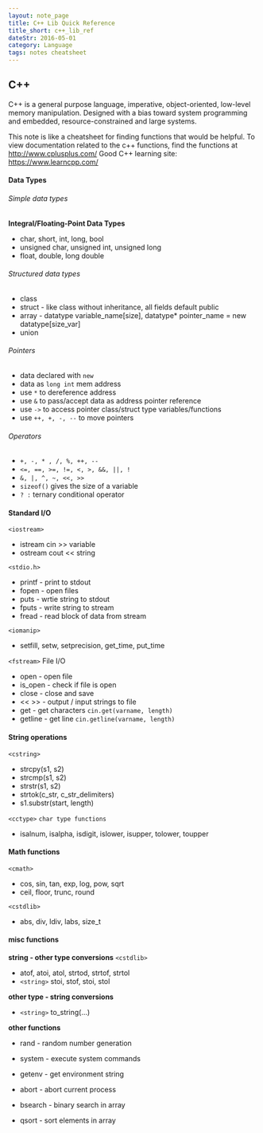 ```yaml
---
layout: note_page
title: C++ Lib Quick Reference
title_short: c++_lib_ref
dateStr: 2016-05-01
category: Language
tags: notes cheatsheet
---
```

## C++

C++ is a general purpose language, imperative, object-oriented, low-level memory manipulation.
Designed with a bias toward system programming and embedded, resource-constrained and large systems.

This note is like a cheatsheet for finding functions that would be helpful.
To view documentation related to the c++ functions, find the functions at http://www.cplusplus.com/
Good C++ learning site: https://www.learncpp.com/

#### Data Types

###### Simple data types

**Integral/Floating-Point Data Types**
- char, short, int, long, bool
- unsigned char, unsigned int, unsigned long
- float, double, long double

###### Structured data types

- class
- struct - like class without inheritance, all fields default public
- array - datatype variable_name[size], datatype* pointer_name = new datatype[size_var]
- union

###### Pointers

- data declared with `new`
- data as `long int` mem address
- use `*` to dereference address
- use `&` to pass/accept data as address pointer reference
- use `->` to access pointer class/struct type variables/functions
- use `++, +, -, --` to move pointers

###### Operators

- `+, -, * , /, %, ++, --`
- `<=, ==, >=, !=, <, >, &&, ||, !`
- `&, |, ^, ~, <<, >>`
- `sizeof()` gives the size of a variable
- `? :` ternary conditional operator

#### Standard I/O

`<iostream>`
- istream cin >> variable
- ostream cout << string

`<stdio.h>`
- printf - print to stdout
- fopen - open files
- puts - wrtie string to stdout
- fputs - write string to stream
- fread - read block of data from stream

`<iomanip>`
- setfill, setw, setprecision, get_time, put_time

`<fstream>` File I/O
- open - open file
- is_open - check if file is open
- close - close and save
- << >> - output / input strings to file
- get - get characters `cin.get(varname, length)`
- getline - get line `cin.getline(varname, length)`

#### String operations

`<cstring>`
- strcpy(s1, s2)
- strcmp(s1, s2)
- strstr(s1, s2)
- strtok(c_str, c_str_delimiters)
- s1.substr(start, length)

`<cctype>` `char type functions`
- isalnum, isalpha, isdigit, islower, isupper, tolower, toupper

#### Math functions

`<cmath>`
- cos, sin, tan, exp, log, pow, sqrt
- ceil, floor, trunc, round

`<cstdlib>`
- abs, div, ldiv, labs, size_t

#### misc functions

**string - other type conversions**
`<cstdlib>`
- atof, atoi, atol, strtod, strtof, strtol
- `<string>` stoi, stof, stoi, stol

**other type - string conversions**
- `<string>` to_string(...)

**other functions**
- rand - random number generation
- system - execute system commands
- getenv - get environment string
- abort - abort current process

- bsearch - binary search in array
- qsort - sort elements in array
